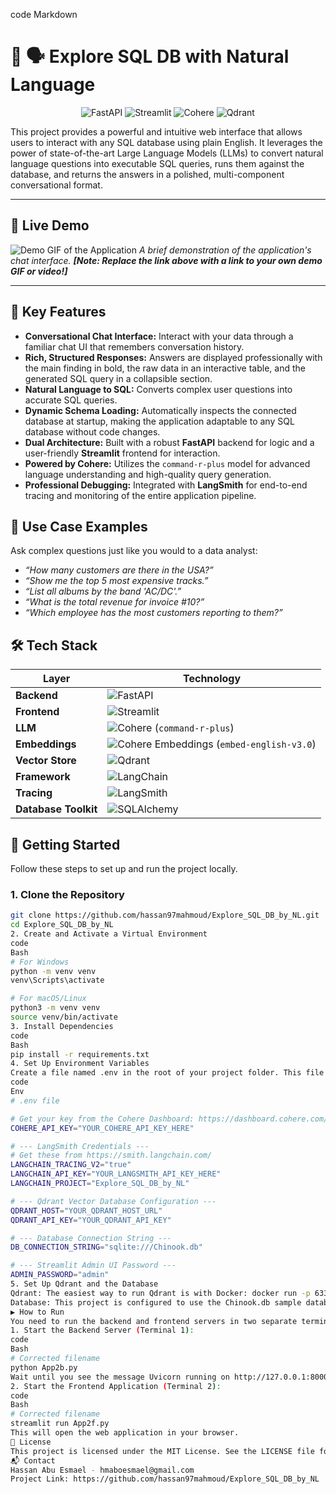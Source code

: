code
Markdown
# 📄 🗣️ Explore SQL DB with Natural Language

<div align="center">

![FastAPI](https://img.shields.io/badge/FastAPI-005571?style=for-the-badge&logo=fastapi)
![Streamlit](https://img.shields.io/badge/Streamlit-FF4B4B?style=for-the-badge&logo=streamlit&logoColor=white)
![Cohere](https://img.shields.io/badge/Cohere-3755F9?style=for-the-badge&logo=cohere&logoColor=white)
![Qdrant](https://img.shields.io/badge/Qdrant-AC1431?style=for-the-badge&logo=qdrant&logoColor=white)

</div>

This project provides a powerful and intuitive web interface that allows users to interact with any SQL database using plain English. It leverages the power of state-of-the-art Large Language Models (LLMs) to convert natural language questions into executable SQL queries, runs them against the database, and returns the answers in a polished, multi-component conversational format.

---

## 🎥 Live Demo

![Demo GIF of the Application](https://media.giphy.com/media/v1.Y2lkPTc5MGI3NjExdWZnaGlmNWxhZnA4ZjhxN21qbzVvc215eG15ZGF2b3QzdHF0NmYwaCZlcD12MV9pbnRlcm5hbF9naWZfYnlfaWQmY3Q9Zw/your-gif-id/giphy.gif)
*A brief demonstration of the application's chat interface. **[Note: Replace the link above with a link to your own demo GIF or video!]***

---

## 🚀 Key Features

-   **Conversational Chat Interface:** Interact with your data through a familiar chat UI that remembers conversation history.
-   **Rich, Structured Responses:** Answers are displayed professionally with the main finding in bold, the raw data in an interactive table, and the generated SQL query in a collapsible section.
-   **Natural Language to SQL:** Converts complex user questions into accurate SQL queries.
-   **Dynamic Schema Loading:** Automatically inspects the connected database at startup, making the application adaptable to any SQL database without code changes.
-   **Dual Architecture:** Built with a robust **FastAPI** backend for logic and a user-friendly **Streamlit** frontend for interaction.
-   **Powered by Cohere:** Utilizes the `command-r-plus` model for advanced language understanding and high-quality query generation.
-   **Professional Debugging:** Integrated with **LangSmith** for end-to-end tracing and monitoring of the entire application pipeline.

## 🧠 Use Case Examples

Ask complex questions just like you would to a data analyst:

-   *“How many customers are there in the USA?”*
-   *“Show me the top 5 most expensive tracks.”*
-   *“List all albums by the band 'AC/DC'.”*
-   *“What is the total revenue for invoice #10?”*
-   *“Which employee has the most customers reporting to them?”*

## 🛠️ Tech Stack

| Layer                | Technology                                                                                                                                                                                          |
| -------------------- | --------------------------------------------------------------------------------------------------------------------------------------------------------------------------------------------------- |
| **Backend**          | ![FastAPI](https://img.shields.io/badge/FastAPI-005571?style=for-the-badge&logo=fastapi)                                                                                                             |
| **Frontend**         | ![Streamlit](https://img.shields.io/badge/Streamlit-FF4B4B?style=for-the-badge&logo=streamlit&logoColor=white)                                                                                       |
| **LLM**              | ![Cohere](https://img.shields.io/badge/Cohere-3755F9?style=for-the-badge&logo=cohere&logoColor=white) (`command-r-plus`)                                                                              |
| **Embeddings**       | ![Cohere Embeddings](https://img.shields.io/badge/Cohere%20Embeddings-3755F9?style=for-the-badge&logo=cohere&logoColor=white) (`embed-english-v3.0`)                                                  |
| **Vector Store**     | ![Qdrant](https://img.shields.io/badge/Qdrant-AC1431?style=for-the-badge&logo=qdrant&logoColor=white)                                                                                                 |
| **Framework**        | ![LangChain](https://img.shields.io/badge/LangChain-008653?style=for-the-badge&logo=langchain&logoColor=white)                                                                                       |
| **Tracing**          | ![LangSmith](https://img.shields.io/badge/LangSmith-FD6801?style=for-the-badge&logo=langsmith&logoColor=white)                                                                                        |
| **Database Toolkit** | ![SQLAlchemy](https://img.shields.io/badge/SQLAlchemy-D71F00?style=for-the-badge&logo=sqlalchemy&logoColor=white)                                                                                     |

## 📁 Getting Started

Follow these steps to set up and run the project locally.

### 1. Clone the Repository
```bash
git clone https://github.com/hassan97mahmoud/Explore_SQL_DB_by_NL.git
cd Explore_SQL_DB_by_NL
2. Create and Activate a Virtual Environment
code
Bash
# For Windows
python -m venv venv
venv\Scripts\activate

# For macOS/Linux
python3 -m venv venv
source venv/bin/activate
3. Install Dependencies
code
Bash
pip install -r requirements.txt
4. Set Up Environment Variables
Create a file named .env in the root of your project folder. This file stores your secret credentials and is ignored by Git.
code
Env
# .env file

# Get your key from the Cohere Dashboard: https://dashboard.cohere.com/
COHERE_API_KEY="YOUR_COHERE_API_KEY_HERE"

# --- LangSmith Credentials ---
# Get these from https://smith.langchain.com/
LANGCHAIN_TRACING_V2="true"
LANGCHAIN_API_KEY="YOUR_LANGSMITH_API_KEY_HERE"
LANGCHAIN_PROJECT="Explore_SQL_DB_by_NL"

# --- Qdrant Vector Database Configuration ---
QDRANT_HOST="YOUR_QDRANT_HOST_URL"
QDRANT_API_KEY="YOUR_QDRANT_API_KEY"

# --- Database Connection String ---
DB_CONNECTION_STRING="sqlite:///Chinook.db"

# --- Streamlit Admin UI Password ---
ADMIN_PASSWORD="admin"
5. Set Up Qdrant and the Database
Qdrant: The easiest way to run Qdrant is with Docker: docker run -p 6333:6333 qdrant/qdrant
Database: This project is configured to use the Chinook.db sample database. Ensure this file is in your project directory.
▶️ How to Run
You need to run the backend and frontend servers in two separate terminals.
1. Start the Backend Server (Terminal 1):
code
Bash
# Corrected filename
python App2b.py
Wait until you see the message Uvicorn running on http://127.0.0.1:8000.
2. Start the Frontend Application (Terminal 2):
code
Bash
# Corrected filename
streamlit run App2f.py
This will open the web application in your browser.
📄 License
This project is licensed under the MIT License. See the LICENSE file for more details.
📬 Contact
Hassan Abu Esmael - hmaboesmael@gmail.com
Project Link: https://github.com/hassan97mahmoud/Explore_SQL_DB_by_NL